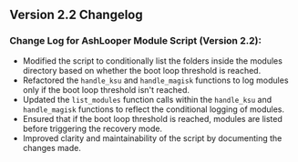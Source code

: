 ## Version 2.2 Changelog

### Change Log for AshLooper Module Script (Version 2.2):

- Modified the script to conditionally list the folders inside the modules directory based on whether the boot loop threshold is reached.
- Refactored the `handle_ksu` and `handle_magisk` functions to log modules only if the boot loop threshold isn't reached.
- Updated the `list_modules` function calls within the `handle_ksu` and `handle_magisk` functions to reflect the conditional logging of modules.
- Ensured that if the boot loop threshold is reached, modules are listed before triggering the recovery mode.
- Improved clarity and maintainability of the script by documenting the changes made.